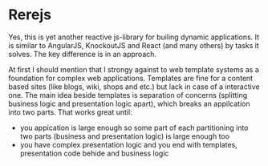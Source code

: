 Rerejs
======

Yes, this is yet another reactive js-library for builing dynamic applications.
It is similar to AngularJS, KnockoutJS and React (and many others) by tasks it solves.
The key difference is in an approach.

At first I should mention that I strongy against to web template systems as a foundation 
for complex web applications. Templates are fine for a content based sites (like blogs, 
wiki, shops and etc.) but lack in case of a interactive one. The main idea beside templates 
is separation of concerns (splitting business logic and presentation logic apart), which 
breaks an appilcation into two parts. That works great until:
 * you appication is large enough so some part of each partitioning into two parts (business 
 and presentation logic)  is large enough too
 * you have complex presentation logic and you end with templates, presentation code behide 
 and business logic
